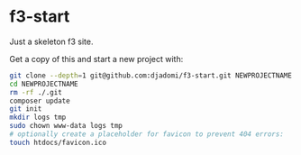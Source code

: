 # f3-start

Just a skeleton f3 site.

Get a copy of this and start a new project with:

``` bash
git clone --depth=1 git@github.com:djadomi/f3-start.git NEWPROJECTNAME
cd NEWPROJECTNAME
rm -rf ./.git
composer update
git init
mkdir logs tmp
sudo chown www-data logs tmp
# optionally create a placeholder for favicon to prevent 404 errors:
touch htdocs/favicon.ico
```
